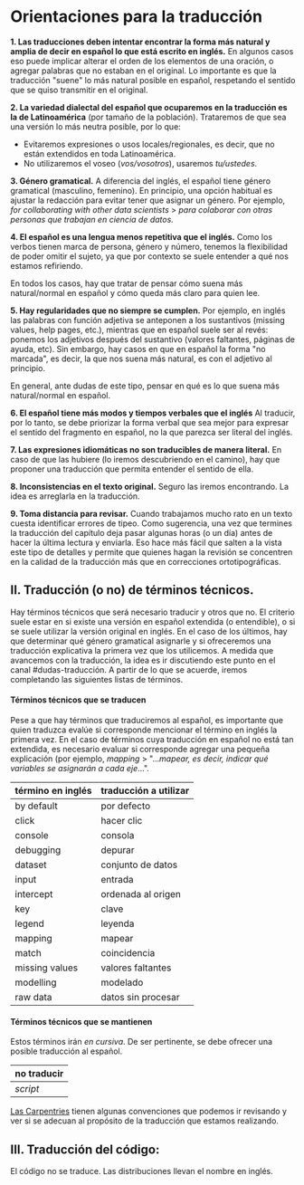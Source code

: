 # Orientaciones para la traducción

__1. Las traducciones deben intentar encontrar la forma más natural y amplia de decir en español lo que está escrito en inglés.__
En algunos casos eso puede implicar alterar el orden de los elementos de una oración, o agregar palabras que no estaban en el original.
Lo importante es que la traducción "suene" lo más natural posible en español, respetando el sentido que se quiso transmitir en el original.

__2. La variedad dialectal del español que ocuparemos en la traducción es la de Latinoamérica__ (por tamaño de la población).
Trataremos de que sea una versión lo más neutra posible, por lo que:

* Evitaremos expresiones o usos locales/regionales, es decir, que no están extendidos en toda Latinoamérica.
* No utilizaremos el voseo (_vos/vosotros_), usaremos _tu/ustedes_.

__3. Género gramatical.__
A diferencia del inglés, el español tiene género gramatical (masculino, femenino).
En principio, una opción habitual es ajustar la redacción para evitar tener que asignar un género.
Por ejemplo, _for collaborating with other data scientists_ > _para colaborar con otras personas que trabajan en ciencia de datos._

__4. El español es una lengua menos repetitiva que el inglés.__
Como los verbos tienen marca de persona, género y número, tenemos la flexibilidad de poder omitir el sujeto, ya que por contexto se suele entender a qué nos estamos refiriendo.

En todos los casos, hay que tratar de pensar cómo suena más natural/normal en español y cómo queda más claro para quien lee.

__5. Hay regularidades que no siempre se cumplen.__
Por ejemplo, en inglés las palabras con función adjetiva se anteponen a los sustantivos (missing values, help pages, etc.), mientras que en español suele ser al revés: ponemos los adjetivos después del sustantivo (valores faltantes, páginas de ayuda, etc).
Sin embargo, hay casos en que en español la forma "no marcada", es decir, la que nos suena más natural, es con el adjetivo al principio.

En general, ante dudas de este tipo, pensar en qué es lo que suena más natural/normal en español.

__6. El español tiene más modos y tiempos verbales que el inglés__
Al traducir, por lo tanto, se debe priorizar la forma verbal que sea mejor para expresar el sentido del fragmento en español, no la que parezca ser literal del inglés.

__7. Las expresiones idiomáticas no son traducibles de manera literal.__
En caso de que las hubiere (lo iremos descubriendo en el camino), hay que proponer una traducción que permita entender el sentido de ella.

__8. Inconsistencias en el texto original.__
Seguro las iremos encontrando.
La idea es arreglarla en la traducción.

__9. Toma distancia para revisar.__
Cuando trabajamos mucho rato en un texto cuesta identificar errores de tipeo.
Como sugerencia, una vez que termines la traducción del capítulo deja pasar algunas horas (o un día) antes de hacer la última lectura y enviarla.
Eso hace más fácil que salten a la vista este tipo de detalles y permite que quienes hagan la revisión se concentren en la calidad de la traducción más que en correcciones ortotipográficas.

## II. Traducción (o no) de términos técnicos.
Hay términos técnicos que será necesario traducir y otros que no.
El criterio suele estar en si existe una versión en español extendida (o entendible), o si se suele utilizar la versión original en inglés.
En el caso de los últimos, hay que determinar qué género gramatical asignarle y si ofreceremos una traducción explicativa la primera vez que los utilicemos.
A medida que avancemos con la traducción, la idea es ir discutiendo este punto en el canal #dudas-traducción.
A partir de lo que se acuerde, iremos completando las siguientes listas de términos.

#### Términos técnicos que se traducen
Pese a que hay términos que traduciremos al español, es importante que quien traduzca evalúe si corresponde mencionar el término en inglés la primera vez.
En el caso de términos cuya traducción en español no está tan extendida, es necesario evaluar si corresponde agregar una pequeña explicación (por ejemplo, _mapping_ > "..._mapear, es decir, indicar qué variables se asignarán a cada eje_...".

| término en inglés | traducción a utilizar |
| ----------- | ----------- |
| by default | por defecto |
| click | hacer clic |
| console | consola |
| debugging | depurar |
| dataset | conjunto de datos |
| input | entrada |
| intercept | ordenada al origen |
| key | clave |
| legend | leyenda |
| mapping | mapear |
| match | coincidencia |
| missing values | valores faltantes |
| modelling | modelado |
| raw data | datos sin procesar |

#### Términos técnicos que se mantienen
Estos términos irán _en cursiva_.
De ser pertinente, se debe ofrecer una posible traducción al español.

| no traducir    |
| ----------------------------|
| _script_ |


[Las Carpentries](https://github.com/Carpentries-ES/board/blob/master/Convenciones_Traduccion.md) tienen algunas convenciones que podemos ir revisando y ver si se adecuan al propósito de la traducción que estamos realizando.

## III. Traducción del código:

El código no se traduce.
Las distribuciones llevan el nombre en inglés.
